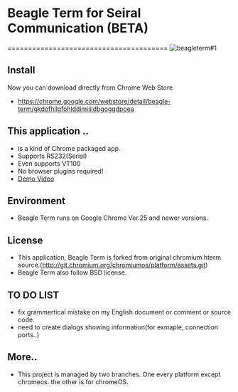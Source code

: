 # Beagle Term for Seiral Communication (BETA)
=======================================
![beagleterm#1](https://lh4.googleusercontent.com/-uQd3jpSrk4w/UHwzxcomb6I/AAAAAAAAGWU/10HMI257zcQ/s580/beagleterm.png)

Install
---------
Now you can download directly from Chrome Web Store
* https://chrome.google.com/webstore/detail/beagle-term/gkdofhllgfohlddimiiildbgoggdpoea

This application ..
----------------------
* is a kind of Chrome packaged app.
* Supports RS232(Serial)
* Even supports VT100
* No browser plugins required!
* [Demo Video](http://youtu.be/V6lQcjd6fHs)

Environment
-------------
* Beagle Term runs on Google Chrome Ver.25 and newer versions.

License
----------
* This application, Beagle Term is forked from original chromium hterm source.(http://git.chromium.org/chromiumos/platform/assets.git)
* Beagle Term also follow BSD license. 

TO DO LIST
------------
* fix grammertical mistake on my English document or comment or source code.
* need to create dialogs showing information(for exmaple, connection ports..)

More..
------------
* This project is managed by two branches. One every platform except chromeos. the other is for chromeOS. 

